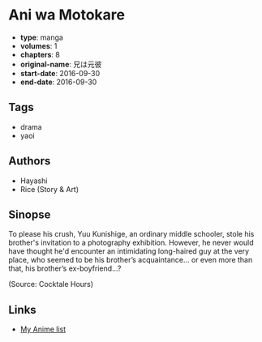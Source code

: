 # Ani wa Motokare

-   **type**: manga
-   **volumes**: 1
-   **chapters**: 8
-   **original-name**: 兄は元彼
-   **start-date**: 2016-09-30
-   **end-date**: 2016-09-30

## Tags

-   drama
-   yaoi

## Authors

-   Hayashi
-   Rice (Story & Art)

## Sinopse

To please his crush, Yuu Kunishige, an ordinary middle schooler, stole his brother's invitation to a photography exhibition. However, he never would have thought he'd encounter an intimidating long-haired guy at the very place, who seemed to be his brother’s acquaintance... or even more than that, his brother’s ex-boyfriend...?

(Source: Cocktale Hours)

## Links

-   [My Anime list](https://myanimelist.net/manga/113043/Ani_wa_Motokare)
